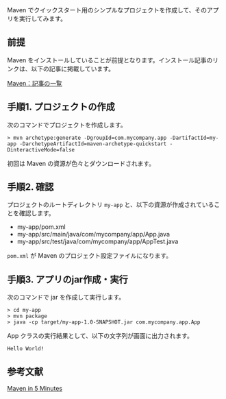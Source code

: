 Maven でクイックスタート用のシンプルなプロジェクトを作成して、そのアプリを実行してみます。


## 前提
Maven をインストールしていることが前提となります。インストール記事のリンクは、以下の記事に掲載しています。

[Maven：記事の一覧](/entry/maven/table-of-contents)


## 手順1. プロジェクトの作成
次のコマンドでプロジェクトを作成します。

```
> mvn archetype:generate -DgroupId=com.mycompany.app -DartifactId=my-app -DarchetypeArtifactId=maven-archetype-quickstart -DinteractiveMode=false
```

初回は Maven の資源が色々とダウンロードされます。


## 手順2. 確認
プロジェクトのルートディレクトリ `my-app` と、以下の資源が作成されていることを確認します。

- my-app/pom.xml
- my-app/src/main/java/com/mycompany/app/App.java
- my-app/src/test/java/com/mycompany/app/AppTest.java

`pom.xml` が Maven のプロジェクト設定ファイルになります。


## 手順3. アプリのjar作成・実行
次のコマンドで jar を作成して実行します。

```
> cd my-app
> mvn package
> java -cp target/my-app-1.0-SNAPSHOT.jar com.mycompany.app.App
```

App クラスの実行結果として、以下の文字列が画面に出力されます。

```
Hello World!
```


## 参考文献
[Maven in 5 Minutes](https://maven.apache.org/guides/getting-started/maven-in-five-minutes.html)
